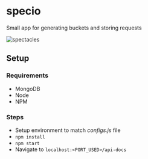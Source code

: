 # specio
Small app for generating buckets and storing requests

![spectacles](http://s3.amazonaws.com/pix.iemoji.com/images/emoji/apple/ios-11/256/glasses.png)

## Setup
### Requirements
* MongoDB
* Node
* NPM

### Steps
* Setup environment to match _configs.js_ file
* `npm install`
* `npm start`
* Navigate to `localhost:<PORT_USED>/api-docs`
